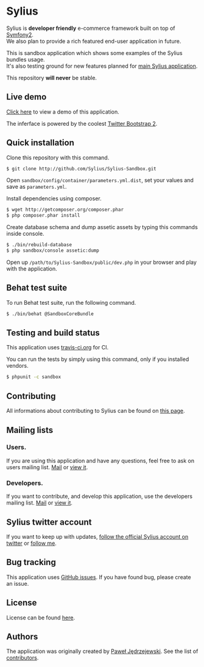 Sylius
======

Sylius is **developer friendly** e-commerce framework built on top of [Symfony2](http://symfony.com).  
We also plan to provide a rich featured end-user application in future.

This is sandbox application which shows some examples of the Sylius bundles usage.  
It's also testing ground for new features planned for [main Sylius application](http://github.com/Sylius/Sylius).

This repository **will never** be stable.

Live demo
---------

[Click here](http://sylius.org/sandbox) to view a demo of this application.

The inferface is powered by the coolest [Twitter Bootstrap 2](http://twitter.github.com/bootstrap).

Quick installation
------------------

Clone this repository with this command.

``` bash
$ git clone http://github.com/Sylius/Sylius-Sandbox.git
```

Open `sandbox/config/container/parameters.yml.dist`, set your values and save as `parameters.yml`.

Install dependencies using composer.

``` bash
$ wget http://getcomposer.org/composer.phar
$ php composer.phar install
```

Create database schema and dump assetic assets by typing this commands inside console.

``` bash
$ ./bin/rebuild-database
$ php sandbox/console assetic:dump
```

Open up ``/path/to/Sylius-Sandbox/public/dev.php`` in your browser and play with the application.

Behat test suite
----------------

To run Behat test suite, run the following command.

``` bash
$ ./bin/behat @SandboxCoreBundle
```

Testing and build status
------------------------

This application uses [travis-ci.org](http://travis-ci.org/Sylius/SyliusAssortmentBundle) for CI.

You can run the tests by simply using this command, only if you installed vendors.

``` bash
$ phpunit -c sandbox
```

Contributing
------------

All informations about contributing to Sylius can be found on [this page](http://sylius.readthedocs.org/en/latest/contributing/index.html).

Mailing lists
-------------

### Users.

If you are using this application and have any questions, feel free to ask on users mailing list.
[Mail](mailto:sylius@googlegroups.com) or [view it](http://groups.google.com/group/sylius).

### Developers.

If you want to contribute, and develop this application, use the developers mailing list.
[Mail](mailto:sylius-dev@googlegroups.com) or [view it](http://groups.google.com/group/sylius-dev).

Sylius twitter account
----------------------

If you want to keep up with updates, [follow the official Sylius account on twitter](http://twitter.com/_Sylius)
or [follow me](http://twitter.com/pjedrzejewski).

Bug tracking
------------

This application uses [GitHub issues](https://github.com/Sylius/Sylius-Sandbox/issues).
If you have found bug, please create an issue.

License
-------

License can be found [here](https://github.com/Sylius/Sylius-Sandbox/blob/master/LICENSE).

Authors
-------

The application was originally created by [Paweł Jędrzejewski](http://pjedrzejewski.com).
See the list of [contributors](https://github.com/Sylius/Sylius-Sandbox/contributors).
